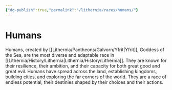 ```yaml
---
{"dg-publish":true,"permalink":"/lithernia/races/humans/"}
---
```



# Humans

Humans,  created by [[Lithernia/Pantheons/Galvorn/Yfrit\|Yfrit]],  Goddess of the Sea,  are the most diverse and adaptable race in [[Lithernia/History/Lithernia\|Lithernia/History/Lithernia]].  They are known for their resilience,  their ambition,  and their capacity for both great good and great evil.  Humans have spread across the land,  establishing kingdoms,  building cities,  and exploring the far corners of the world.  They are a race of endless potential,  their destinies shaped by their choices and their actions. 
